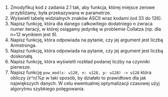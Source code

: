 1. Zmodyfikuj kod z zadania 2.1 tak, aby funkcja, której miejsce zerowe
   przybliżamy, była przekazywana w parametrze.
2. Wyświetl tabelę widzialnych znaków ASCII wraz kodami (od 33 do 126).
2. Napisz funkcję, która dla danego całkowitego dodatniego n zwraca numer
   iteracji, w której osiągamy jedynkę w problemie Collatza (np. dla n=12
           wynikiem jest 9).
3. Napisz funkcję, która odpowiada na pytanie, czy jej argument jest liczbą
   Armstronga.
4. Napisz funkcję, która odpowiada na pytanie, czy jej argument jest liczbą
   doskonałą.
5. Napisz funkcję, która wyświetli rozkład podanej liczby na czynniki pierwsze.
6. Napisz funkcję `pow_mod(x: u128, n: u128, p: u128) -> u128` która obliczy
   *(x^n)%p* w taki sposób, by działało to prawidłowo dla jak największych
   danych. W celu ewentualnej optymalizacji czasowej użyj algorytmu szybkiego
   potęgowania.
